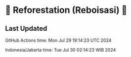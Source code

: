 
# 🌳 Reforestation (Reboisasi) 🌲

## Last Updated

GitHub Actions time: Mon Jul 29 19:14:23 UTC 2024

Indonesia/Jakarta time: Tue Jul 30 02:14:23 WIB 2024

